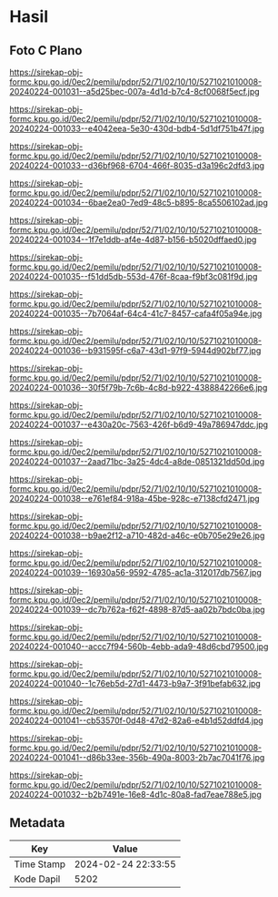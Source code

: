 # Hasil

## Foto C Plano

https://sirekap-obj-formc.kpu.go.id/0ec2/pemilu/pdpr/52/71/02/10/10/5271021010008-20240224-001031--a5d25bec-007a-4d1d-b7c4-8cf0068f5ecf.jpg

https://sirekap-obj-formc.kpu.go.id/0ec2/pemilu/pdpr/52/71/02/10/10/5271021010008-20240224-001033--e4042eea-5e30-430d-bdb4-5d1df751b47f.jpg

https://sirekap-obj-formc.kpu.go.id/0ec2/pemilu/pdpr/52/71/02/10/10/5271021010008-20240224-001033--d36bf968-6704-466f-8035-d3a196c2dfd3.jpg

https://sirekap-obj-formc.kpu.go.id/0ec2/pemilu/pdpr/52/71/02/10/10/5271021010008-20240224-001034--6bae2ea0-7ed9-48c5-b895-8ca5506102ad.jpg

https://sirekap-obj-formc.kpu.go.id/0ec2/pemilu/pdpr/52/71/02/10/10/5271021010008-20240224-001034--1f7e1ddb-af4e-4d87-b156-b5020dffaed0.jpg

https://sirekap-obj-formc.kpu.go.id/0ec2/pemilu/pdpr/52/71/02/10/10/5271021010008-20240224-001035--f51dd5db-553d-476f-8caa-f9bf3c081f9d.jpg

https://sirekap-obj-formc.kpu.go.id/0ec2/pemilu/pdpr/52/71/02/10/10/5271021010008-20240224-001035--7b7064af-64c4-41c7-8457-cafa4f05a94e.jpg

https://sirekap-obj-formc.kpu.go.id/0ec2/pemilu/pdpr/52/71/02/10/10/5271021010008-20240224-001036--b931595f-c6a7-43d1-97f9-5944d902bf77.jpg

https://sirekap-obj-formc.kpu.go.id/0ec2/pemilu/pdpr/52/71/02/10/10/5271021010008-20240224-001036--30f5f79b-7c6b-4c8d-b922-4388842266e6.jpg

https://sirekap-obj-formc.kpu.go.id/0ec2/pemilu/pdpr/52/71/02/10/10/5271021010008-20240224-001037--e430a20c-7563-426f-b6d9-49a786947ddc.jpg

https://sirekap-obj-formc.kpu.go.id/0ec2/pemilu/pdpr/52/71/02/10/10/5271021010008-20240224-001037--2aad71bc-3a25-4dc4-a8de-0851321dd50d.jpg

https://sirekap-obj-formc.kpu.go.id/0ec2/pemilu/pdpr/52/71/02/10/10/5271021010008-20240224-001038--e761ef84-918a-45be-928c-e7138cfd2471.jpg

https://sirekap-obj-formc.kpu.go.id/0ec2/pemilu/pdpr/52/71/02/10/10/5271021010008-20240224-001038--b9ae2f12-a710-482d-a46c-e0b705e29e26.jpg

https://sirekap-obj-formc.kpu.go.id/0ec2/pemilu/pdpr/52/71/02/10/10/5271021010008-20240224-001039--16930a56-9592-4785-ac1a-312017db7567.jpg

https://sirekap-obj-formc.kpu.go.id/0ec2/pemilu/pdpr/52/71/02/10/10/5271021010008-20240224-001039--dc7b762a-f62f-4898-87d5-aa02b7bdc0ba.jpg

https://sirekap-obj-formc.kpu.go.id/0ec2/pemilu/pdpr/52/71/02/10/10/5271021010008-20240224-001040--accc7f94-560b-4ebb-ada9-48d6cbd79500.jpg

https://sirekap-obj-formc.kpu.go.id/0ec2/pemilu/pdpr/52/71/02/10/10/5271021010008-20240224-001040--1c76eb5d-27d1-4473-b9a7-3f91befab632.jpg

https://sirekap-obj-formc.kpu.go.id/0ec2/pemilu/pdpr/52/71/02/10/10/5271021010008-20240224-001041--cb53570f-0d48-47d2-82a6-e4b1d52ddfd4.jpg

https://sirekap-obj-formc.kpu.go.id/0ec2/pemilu/pdpr/52/71/02/10/10/5271021010008-20240224-001041--d86b33ee-356b-490a-8003-2b7ac7041f76.jpg

https://sirekap-obj-formc.kpu.go.id/0ec2/pemilu/pdpr/52/71/02/10/10/5271021010008-20240224-001032--b2b7491e-16e8-4d1c-80a8-fad7eae788e5.jpg


## Metadata

| Key        | Value               |
| ---------- | ------------------- |
| Time Stamp | 2024-02-24 22:33:55 |
| Kode Dapil | 5202                |



